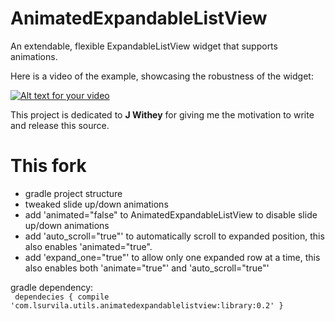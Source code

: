 AnimatedExpandableListView
==========================

An extendable, flexible ExpandableListView widget that supports animations.

Here is a video of the example, showcasing the robustness of the widget:

[![Alt text for your video](http://img.youtube.com/vi/J7rcFRKvpyY/0.jpg)](http://www.youtube.com/watch?v=J7rcFRKvpyY)

This project is dedicated to <strong>J Withey</strong> for giving me the motivation to write and release this source.

This fork
==========================

- gradle project structure
- tweaked slide up/down animations
- add 'animated="false" to AnimatedExpandableListView to disable slide up/down animations
- add 'auto_scroll="true"' to automatically scroll to expanded position, this also enables 'animated="true".
- add 'expand_one="true"' to allow only one expanded row at a time, this also enables both 'animate="true"' and
'auto_scroll="true"' 

gradle dependency: <br />
<code>
dependecies {
    compile 'com.lsurvila.utils.animatedexpandablelistview:library:0.2'
}
</code>
